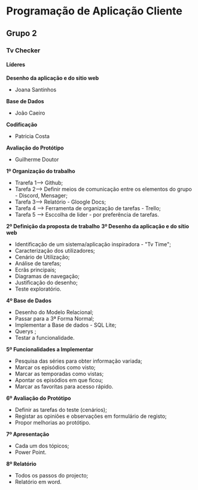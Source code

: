 # Programação de Aplicação Cliente
## Grupo 2 
### Tv Checker
#### Líderes 

**Desenho da aplicação e do sitio web**
  * Joana Santinhos
  
 **Base de Dados** 
  * João Caeiro

**Codificação**
  * Patricia Costa
  
 **Avaliação do Protótipo**
  * Guilherme Doutor


**1º Organização do trabalho**
  * Trarefa 1--> Github;
  * Tarefa 2--> Definir meios de comunicação entre os elementos do grupo - Discord, Mensager;
  * Tarefa 3--> Relatório - Gloogle Docs;
  * Tarefa 4 --> Ferramenta de organização de tarefas - Trello;
  * Tarefa 5 --> Esccolha de lider - por preferência de tarefas.
  
  **2º Definição da proposta de trabalho**
  **3º Desenho da aplicação e do sítio web**
  * Identificação de um sistema/aplicação inspiradora - "Tv Time";
  * Caracterização dos utilizadores;
  * Cenário de Utilização;
  * Análise de tarefas;
  * Ecrãs principais;
  * Diagramas de navegação;
  * Justificação do desenho;
  * Teste exploratório.
  
  **4º Base de Dados**
  * Desenho do Modelo Relacional;
  * Passar para a 3ª Forma Normal;
  * Implementar a Base de dados - SQL Lite;
  * Querys ;
  * Testar a funcionalidade.
  
  **5º Funcionalidades a Implementar**
  * Pesquisa das séries para obter informação variada;
  * Marcar os episódios como visto;
  * Marcar as temporadas como vistas;
  * Apontar os episódios em que ficou;
  * Marcar as favoritas para acesso rápido.
  
  **6º Avaliação do Protótipo**
  * Definir as tarefas do teste (cenários);
  * Registar as opiniões e observações em formulário de registo;
  * Propor melhorias ao protótipo.
  
  **7º Apresentação**
  * Cada um dos tópicos;
  * Power Point.
  
  **8º Relatório**
  * Todos os passos do projecto;
  * Relatório em word.
  
  
  
  
  
